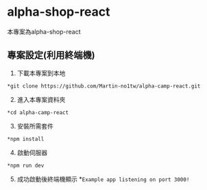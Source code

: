 # alpha-shop-react
本專案為alpha-shop-react

## 專案設定(利用終端機)
1. 下載本專案到本地
```
*git clone https://github.com/Martin-no1tw/alpha-camp-react.git
```
2. 進入本專案資料夾
```
*cd alpha-camp-react
```
3. 安裝所需套件
```
*npm install
```
4. 啟動伺服器
```
*npm run dev
```
5. 成功啟動後終端機顯示
*`Example app listening on port 3000!`
